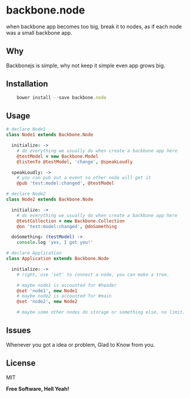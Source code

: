 backbone.node
=============

when backbone app becomes too big, break it to nodes, as if each node was a small backbone app.


Why
---
Backbonejs is simple, why not keep it simple even app grows big.

Installation
--------------

```javascript
    bower install --save backbone.node
```

Usage
-----

```coffeescript
# declare Node1
class Node1 extends Backbone.Node

  initialize: ->
    # do everything we usually do when create a backbone app here
    @testModel = new Backbone.Model
    @listenTo @testModel, 'change', @speakLoudly

  speakLoudly: ->
    # you can pub out a event so other node will get it
    @pub 'test:model:changed', @testModel

# declare Node2
class Node2 extends Backbone.Node

  initialize: ->
    # do everything we usually do when create a backbone app here
    @testCollection = new Backbone.Collection
    @on 'test:model:changed', @doSomething

  doSomething: (testModel) ->
    console.log 'yes, I got you!'

# declare Application
class Application extends Backbone.Node

  initialize: ->
    # right, use 'set' to connect a node, you can make a tree.

    # maybe node1 is accounted for #header
    @set 'node1', new Node1
    # maybe node2 is accounted for #main
    @set 'node2', new Node2

    # maybe some other nodes do storage or something else, no limit.


```

Issues
------

Whenever you got a idea or problem, Glad to Know from you.

License
----

MIT


**Free Software, Hell Yeah!**
